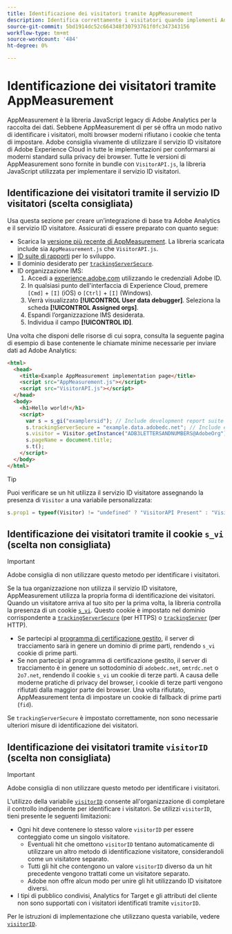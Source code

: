 ```yaml
---
title: Identificazione dei visitatori tramite AppMeasurement
description: Identifica correttamente i visitatori quando implementi Adobe Analytics utilizzando AppMeasurement.
source-git-commit: 5bd1914dc52c664348f30793761f0fc347343156
workflow-type: tm+mt
source-wordcount: '484'
ht-degree: 0%

---
```


# Identificazione dei visitatori tramite AppMeasurement

AppMeasurement è la libreria JavaScript legacy di Adobe Analytics per la raccolta dei dati. Sebbene AppMeasurement di per sé offra un modo nativo di identificare i visitatori, molti browser moderni rifiutano i cookie che tenta di impostare. Adobe consiglia vivamente di utilizzare il servizio ID visitatore di Adobe Experience Cloud in tutte le implementazioni per conformarsi ai moderni standard sulla privacy dei browser. Tutte le versioni di AppMeasurement sono fornite in bundle con `VisitorAPI.js`, la libreria JavaScript utilizzata per implementare il servizio ID visitatori.

## Identificazione dei visitatori tramite il servizio ID visitatori (scelta consigliata)

Usa questa sezione per creare un’integrazione di base tra Adobe Analytics e il servizio ID visitatore. Assicurati di essere preparato con quanto segue:

* Scarica la [versione più recente di AppMeasurement](https://github.com/adobe/appmeasurement). La libreria scaricata include sia `AppMeasurement.js` che `VisitorAPI.js`.
* [ID suite di rapporti](/help/admin/tools/manage-rs/new-rs/new-report-suite.md) per lo sviluppo.
* Il dominio desiderato per [`trackingServerSecure`](/help/implement/vars/config-vars/trackingserversecure.md).
* ID organizzazione IMS:
   1. Accedi a [experience.adobe.com](https://experience.adobe.com) utilizzando le credenziali Adobe ID.
   1. In qualsiasi punto dell&#39;interfaccia di Experience Cloud, premere `[Cmd]` + `[I]` (iOS) o `[Ctrl]` + `[I]` (Windows).
   1. Verrà visualizzato **[!UICONTROL User data debugger]**. Seleziona la scheda **[!UICONTROL Assigned orgs]**.
   1. Espandi l’organizzazione IMS desiderata.
   1. Individua il campo **[!UICONTROL ID]**.

Una volta che disponi delle risorse di cui sopra, consulta la seguente pagina di esempio di base contenente le chiamate minime necessarie per inviare dati ad Adobe Analytics:

```html
<html>
  <head>
    <title>Example AppMeasurement implementation page</title>
    <script src="AppMeasurement.js"></script>
    <script src="VisitorAPI.js"></script>
  </head>
  <body>
    <h1>Hello world!</h1>
    <script>
      var s = s_gi("examplersid"); // Include development report suite ID here
      s.trackingServerSecure = "example.data.adobedc.net"; // Include edge domain here
      s.visitor = Visitor.getInstance("ADB3LETTERSANDNUMBERS@AdobeOrg"); // Include IMS org ID here
      s.pageName = document.title;
      s.t();
    </script>
  </body>
</html>
```

>[!TIP]
>
>Puoi verificare se un hit utilizza il servizio ID visitatore assegnando la presenza di `Visitor` a una variabile personalizzata:
>
>```js
>s.prop1 = typeof(Visitor) != "undefined" ? "VisitorAPI Present" : "VisitorAPI Missing";
>```

## Identificazione dei visitatori tramite il cookie `s_vi` (scelta non consigliata)

>[!IMPORTANT]
>
>Adobe consiglia di non utilizzare questo metodo per identificare i visitatori.

Se la tua organizzazione non utilizza il servizio ID visitatore, AppMeasurement utilizza la propria forma di identificazione dei visitatori. Quando un visitatore arriva al tuo sito per la prima volta, la libreria controlla la presenza di un cookie [`s_vi`](https://experienceleague.adobe.com/it/docs/core-services/interface/data-collection/cookies/analytics). Questo cookie è impostato nel dominio corrispondente a [`trackingServerSecure`](/help/implement/vars/config-vars/trackingserversecure.md) (per HTTPS) o [`trackingServer`](/help/implement/vars/config-vars/trackingserver.md) (per HTTP).

* Se partecipi al [programma di certificazione gestito](https://experienceleague.adobe.com/it/docs/core-services/interface/data-collection/adobe-managed-cert), il server di tracciamento sarà in genere un dominio di prime parti, rendendo `s_vi` cookie di prime parti.
* Se non partecipi al programma di certificazione gestito, il server di tracciamento è in genere un sottodominio di `adobedc.net`, `omtrdc.net` o `2o7.net`, rendendo il cookie `s_vi` un cookie di terze parti. A causa delle moderne pratiche di privacy del browser, i cookie di terze parti vengono rifiutati dalla maggior parte dei browser. Una volta rifiutato, AppMeasurement tenta di impostare un cookie di fallback di prime parti (`fid`).

Se `trackingServerSecure` è impostato correttamente, non sono necessarie ulteriori misure di identificazione dei visitatori.

## Identificazione dei visitatori tramite `visitorID` (scelta non consigliata)

>[!IMPORTANT]
>
>Adobe consiglia di non utilizzare questo metodo per identificare i visitatori.

L&#39;utilizzo della variabile [`visitorID`](/help/implement/vars/config-vars/visitorid.md) consente all&#39;organizzazione di completare il controllo indipendente per identificare i visitatori. Se utilizzi `visitorID`, tieni presente le seguenti limitazioni:

* Ogni hit deve contenere lo stesso valore `visitorID` per essere conteggiato come un singolo visitatore.
   * Eventuali hit che omettono `visitorID` tentano automaticamente di utilizzare un altro metodo di identificazione visitatore, considerandoli come un visitatore separato.
   * Tutti gli hit che contengono un valore `visitorID` diverso da un hit precedente vengono trattati come un visitatore separato.
   * Adobe non offre alcun modo per unire gli hit utilizzando ID visitatore diversi.
* I tipi di pubblico condivisi, Analytics for Target e gli attributi del cliente non sono supportati con i visitatori identificati tramite `visitorID`.

Per le istruzioni di implementazione che utilizzano questa variabile, vedere [`visitorID`](/help/implement/vars/config-vars/visitorid.md).
